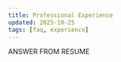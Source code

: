 ```yaml
---
title: Professional Experience
updated: 2025-10-25
tags: [faq, experience]
---
```

ANSWER FROM RESUME